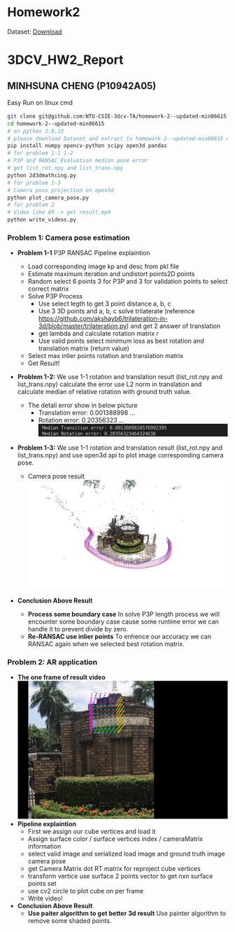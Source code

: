 # Homework2

Dataset: [Download](https://drive.google.com/u/0/uc?export=download&confirm=qrVw&id=1GrCpYJFc8IZM_Uiisq6e8UxwVMFvr4AJ)


# 3DCV_HW2_Report

## MINHSUNA CHENG (P10942A05)

Easy Run on linux cmd

```sh
git clone git@github.com:NTU-CSIE-3dcv-TA/homework-2--updated-min86615.git
cd homework-2--updated-min86615
# on python 3.8.13
# please download Dataset and extract to homework-2--updated-min86615 directory
pip install numpy opencv-python scipy open3d pandas 
# for problem 1-1 1-2
# P3P and RANSAC Evaluation median pose error
# get list_rot.npy and list_trans.npy
python 2d3dmathcing.py
# for problem 1-3
# Camera pose projection on open3d
python plot_camera_pose.py
# for problem 2
# Video like AR -> get result.mp4
python write_videos.py
```

### Problem 1: Camera pose estimation

- **Problem 1-1**
  P3P RANSAC Pipeline explaintion
  - Load corresponding image kp and desc from pkl file
  - Estimate maximum iteration and undistort points2D points
  - Random select 6 points 3 for P3P and 3 for validation points to select correct matrix
  - Solve P3P Process
    - Use select legth to get 3 point distance a, b, c
    - Use 3 3D points and a, b, c solve trilaterate (reference https://github.com/akshayb6/trilateration-in-3d/blob/master/trilateration.py) and get 2 answer of translation
    - get lambda and calculate rotation matrix r
    - Use valid points select minimum loss as best rotation and translation matrix (return value)
  - Select max inlier points rotation and translation matrix 
  - Get Result!

- **Problem 1-2:**
  We use 1-1 rotation and translation result (list_rot.npy and list_trans.npy) calculate the error use L2 norm in translation and calculate median of relative rotation with ground truth value.
  - The detail error show in below picture
    - Translation error: 0.001388998 ...
    - Rotation error: 0.20356323 ...
  ![Alt text](report_img/median_error.png)

- **Problem 1-3:**
    We use 1-1 rotation and translation result (list_rot.npy and list_trans.npy) and use open3d api to plot image corresponding camera pose.
  - Camera pose result
  ![Alt text](report_img/camera_pose.png)

- **Conclusion Above Result**
  - **Process some boundary case**
  In solve P3P length process we will encounter some boundary case cause some runtime error we can handle it to prevent divide by zero.
  - **Re-RANSAC use inlier points**
  To enhence our accuracy we can RANSAC again when we selected best rotation matrix.

### Problem 2: AR application

- **The one frame of result video**
  ![Alt text](report_img/cube_plot.png)
- **Pipeline explaintion**
  - First we assign our cube vertices and load it
  -  Assign surface color / surface vertices index / cameraMatrix information
  - select valid image and serialized load image and ground truth image camera pose
  - get Camera Matrix dot RT matrix for reproject cube vertices
  - transform vertice use surface 2 points vector to get nxn surface points set
  - use cv2 circle to plot cube on per frame
  - Write video!  
- **Conclusion Above Result**
  - **Use paiter algorithm to get better 3d result**
  Use painter algorithm to remove some shaded points.